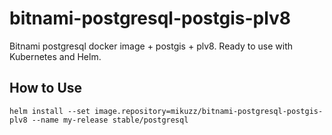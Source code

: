 # bitnami-postgresql-postgis-plv8
Bitnami postgresql docker image + postgis + plv8. Ready to use with Kubernetes and Helm.

## How to Use
```
helm install --set image.repository=mikuzz/bitnami-postgresql-postgis-plv8 --name my-release stable/postgresql
```
